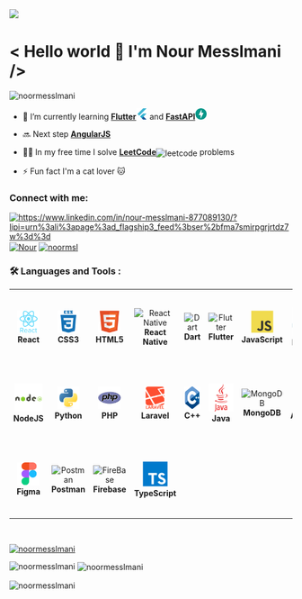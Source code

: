 <img src="https://raw.githubusercontent.com/halfrost/halfrost/master/icons/header_.png" />
<h1>< Hello world 👋 I'm Nour Messlmani /></h1>


<p align="left"> <img src="https://komarev.com/ghpvc/?username=noormesslmani&label=Profile%20views&color=0e75b6&style=flat" alt="noormesslmani" /> </p>



  - 🌱 I’m currently learning **<a href="https://flutter.dev/">Flutter</a>**<img src="https://github.com/devicons/devicon/blob/master/icons/flutter/flutter-original.svg" title="flutter" alt="flutter" width="20" height="20"/> and **<a href="https://fastapi.tiangolo.com/">FastAPI</a>**<img src="https://github.com/devicons/devicon/blob/master/icons/fastapi/fastapi-original.svg" title="nestjs" alt="nestjs" width="20" height="20"/>&nbsp;
  
- 🔜 Next step **<a href="https://angularjs.org/">AngularJS</a>**

- 👩‍💻 In my free time I solve **<a href="https://leetcode.com/noormsl/" target="blank">LeetCode</a>**<img align="center" src="https://raw.githubusercontent.com/rahuldkjain/github-profile-readme-generator/master/src/images/icons/Social/leet-code.svg" alt="leetcode" height="30" width="40" /></a> problems

- ⚡ Fun fact I'm a cat lover &#128049;

<h3 align="left">Connect with me:</h3>
<p align="left">
<a href="https://linkedin.com/in/https://www.linkedin.com/in/nour-messlmani-877089130/?lipi=urn%3ali%3apage%3ad_flagship3_feed%3bser%2bfma7smirpgrjrtdz7w%3d%3d" target="blank"><img align="center" src="https://raw.githubusercontent.com/rahuldkjain/github-profile-readme-generator/master/src/images/icons/Social/linked-in-alt.svg" alt="https://www.linkedin.com/in/nour-messlmani-877089130/?lipi=urn%3ali%3apage%3ad_flagship3_feed%3bser%2bfma7smirpgrjrtdz7w%3d%3d" height="30" width="40" /></a>
<a href="mailto:noor.messlmani@gmail.com" target="blank"><img align="center" src="https://img.shields.io/badge/-Gmail-D14836?style=for-the-badge&logo=Gmail&logoColor=white" alt="Nour" height="30" width="80" /></a>
<a href="https://leetcode.com/noormsl/" target="blank"><img align="center" src="https://raw.githubusercontent.com/rahuldkjain/github-profile-readme-generator/master/src/images/icons/Social/leet-code.svg" alt="noormsl" height="30" width="40" /></a>
</p>


### :hammer_and_wrench: Languages and Tools :
<div>
  
  
<table>
  <tr>
    <td align="center" height="130" width="130">
      <img src="https://github.com/devicons/devicon/blob/master/icons/react/react-original-wordmark.svg" title="React" alt="React" width="40" height="40"/>
      <br /><strong>React</strong>
    </td>
    <td align="center" height="130" width="130">
     <img src="https://github.com/devicons/devicon/blob/master/icons/css3/css3-plain-wordmark.svg"  title="CSS3" alt="CSS" width="40" height="40"/>
      <br /><strong>CSS3</strong>
    </td>
    <td align="center" height="130" width="130">
      <img src="https://github.com/devicons/devicon/blob/master/icons/html5/html5-original.svg" title="HTML5" alt="HTML" width="40" height="40"/>
      <br /><strong>HTML5</strong>
    </td>
    <td align="center" height="130" width="130">
      <img  src="https://cdn.jsdelivr.net/gh/devicons/devicon/icons/react/react-original.svg" width="40" height="40" alt="React Native" />
      <br /><strong>React Native</strong>
          <td align="center" height="130" width="130">
      <img src="https://cdn.jsdelivr.net/gh/devicons/devicon/icons/dart/dart-original.svg"  width="40"  height="40"  alt="Dart" />
      <br /><strong>Dart</strong>
    </td>
    <td align="center" height="130" width="130">
      <img  src="https://cdn.jsdelivr.net/gh/devicons/devicon/icons/flutter/flutter-original.svg"  width="40"  height="40"  alt="Flutter" />
      <br /><strong>Flutter</strong>
    </td>  
    <td align="center" height="130" width="130">
      <img src="https://github.com/devicons/devicon/blob/master/icons/javascript/javascript-original.svg" title="JavaScript" alt="JavaScript" width="40" height="40"/>
      <br /><strong>JavaScript</strong>
    </td>
        <td align="center" height="130" width="130">
      <img src="https://github.com/devicons/devicon/blob/master/icons/mysql/mysql-original-wordmark.svg" title="MySQL"  alt="MySQL" width="50" height="50"/>
      <br /><strong>MySQL</strong>
    </td>
  </tr>
  <tr>
    <td align="center" height="130" width="130">
      <img src="https://github.com/devicons/devicon/blob/master/icons/nodejs/nodejs-original-wordmark.svg" title="NodeJS" alt="NodeJS" width="50" height="50"/>
      <br /><strong>NodeJS</strong>
    </td>
      <td align="center" height="130" width="130">
      <img src='https://github.com/devicons/devicon/blob/master/icons/python/python-original.svg' title="Python" alt="python" width="40" height="40"/>
      <br /><strong>Python</strong>
    </td>
     <td align="center" height="130" width="130">
      <img src="https://github.com/devicons/devicon/blob/master/icons/php/php-original.svg" title="Php" alt="php" width="40" height="40"/>
      <br /><strong>PHP</strong>
    </td>
    <td align="center" height="130" width="130">
      <img src="https://github.com/devicons/devicon/blob/master/icons/laravel/laravel-plain-wordmark.svg" title="Laravel" alt="laravel" width="40" height="40"/>
      <br /><strong>Laravel</strong>
      </td>
    <td align="center" height="130" width="130">
      <img src="https://github.com/devicons/devicon/blob/master/icons/cplusplus/cplusplus-original.svg" title="C++" alt="C++" width="40" height="40"/>
      <br /><strong>C++</strong>
    </td>
    <td align="center" height="130" width="130">
      <img src="https://github.com/devicons/devicon/blob/master/icons/java/java-plain-wordmark.svg" title="java" alt="java" width="50" height="50"/>
      <br /><strong>Java</strong>
    </td>
    <td align="center" height="130" width="130">
      <img src="https://cdn.jsdelivr.net/gh/devicons/devicon/icons/mongodb/mongodb-original.svg" width="40" height="40" alt="MongoDB"/>
      <br /><strong>MongoDB</strong>
    </td>
    <td align="center" height="130" width="130">
      <img src="https://github.com/devicons/devicon/blob/master/icons/arduino/arduino-original-wordmark.svg" title="arduino" alt="arduino" width="40" height="40"/>
      <br /><strong>Arduino</strong>
    </td>
  </tr>
  <tr>
    <td align="center" height="130" width="130">
      <img src="https://github.com/devicons/devicon/blob/master/icons/figma/figma-original.svg" title="figma" alt="figma" width="40" height="40"/>
      <br /><strong>Figma</strong>
    </td>
    <td align="center" height="130" width="130">
      <img src="https://www.vectorlogo.zone/logos/getpostman/getpostman-icon.svg" width="40" height="40" alt="Postman"  />
      <br /><strong>Postman</strong>
    </td>
    <td align="center" height="130" width="130">
      <img src="https://cdn.jsdelivr.net/gh/devicons/devicon/icons/firebase/firebase-plain-wordmark.svg" width="45" height="45" alt="FireBase" />
      <br /><strong>Firebase</strong>
    </td>
     <td align="center" height="130" width="130">
      <img src="https://github.com/devicons/devicon/blob/master/icons/typescript/typescript-original.svg" width="45" height="45" alt="TypeScript" />
      <br /><strong>TypeScript</strong>
    </td>
  </tr>
</table>
<br>

<p align="left"> <a href="https://github.com/ryo-ma/github-profile-trophy"><img src="https://github-profile-trophy.vercel.app/?username=noormesslmani" alt="noormesslmani" /></a> </p>

<p><img align="left" src="https://github-readme-stats.vercel.app/api/top-langs?username=noormesslmani&show_icons=true&locale=en&layout=compact" alt="noormesslmani" /></p>

<p>&nbsp;<img align="center" src="https://github-readme-stats.vercel.app/api?username=noormesslmani&show_icons=true&locale=en" alt="noormesslmani" /></p>

<p><img align="center" src="https://github-readme-streak-stats.herokuapp.com/?user=noormesslmani&" alt="noormesslmani" /></p>
